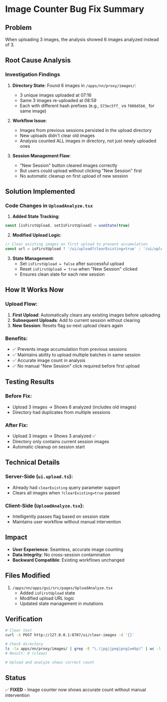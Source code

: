 # Image Counter Bug Fix Summary

## Problem
When uploading 3 images, the analysis showed 6 images analyzed instead of 3.

## Root Cause Analysis

### Investigation Findings
1. **Directory State**: Found 6 images in `/apps/nn/proxy/images/`:
   - 3 unique images uploaded at 07:16
   - Same 3 images re-uploaded at 08:59
   - Each with different hash prefixes (e.g., `573ec5ff_` vs `f008d5b6_` for same image)

2. **Workflow Issue**: 
   - Images from previous sessions persisted in the upload directory
   - New uploads didn't clear old images
   - Analysis counted ALL images in directory, not just newly uploaded ones

3. **Session Management Flaw**:
   - "New Session" button cleared images correctly
   - But users could upload without clicking "New Session" first
   - No automatic cleanup on first upload of new session

## Solution Implemented

### Code Changes in `UploadAnalyze.tsx`

1. **Added State Tracking**:
```typescript
const [isFirstUpload, setIsFirstUpload] = useState(true)
```

2. **Modified Upload Logic**:
```typescript
// Clear existing images on first upload to prevent accumulation
const url = isFirstUpload ? '/ui/upload?clearExisting=true' : '/ui/upload'
```

3. **State Management**:
   - Set `isFirstUpload = false` after successful upload
   - Reset `isFirstUpload = true` when "New Session" clicked
   - Ensures clean slate for each new session

## How It Works Now

### Upload Flow:
1. **First Upload**: Automatically clears any existing images before uploading
2. **Subsequent Uploads**: Add to current session without clearing
3. **New Session**: Resets flag so next upload clears again

### Benefits:
- ✅ Prevents image accumulation from previous sessions
- ✅ Maintains ability to upload multiple batches in same session
- ✅ Accurate image count in analysis
- ✅ No manual "New Session" click required before first upload

## Testing Results

### Before Fix:
- Upload 3 images → Shows 6 analyzed (includes old images)
- Directory had duplicates from multiple sessions

### After Fix:
- Upload 3 images → Shows 3 analyzed ✅
- Directory only contains current session images
- Automatic cleanup on session start

## Technical Details

### Server-Side (`ui.upload.ts`):
- Already had `clearExisting` query parameter support
- Clears all images when `?clearExisting=true` passed

### Client-Side (`UploadAnalyze.tsx`):
- Intelligently passes flag based on session state
- Maintains user workflow without manual intervention

## Impact
- **User Experience**: Seamless, accurate image counting
- **Data Integrity**: No cross-session contamination
- **Backward Compatible**: Existing workflows unchanged

## Files Modified
1. `/apps/nn/apps/gui/src/pages/UploadAnalyze.tsx`
   - Added `isFirstUpload` state
   - Modified upload URL logic
   - Updated state management in mutations

## Verification
```bash
# Clear test
curl -X POST http://127.0.0.1:8787/ui/clear-images -d '{}'

# Check directory
ls -la apps/nn/proxy/images/ | grep -E "\.(jpg|jpeg|png|webp)" | wc -l
# Result: 0 (clean)

# Upload and analyze shows correct count
```

## Status
✅ **FIXED** - Image counter now shows accurate count without manual intervention